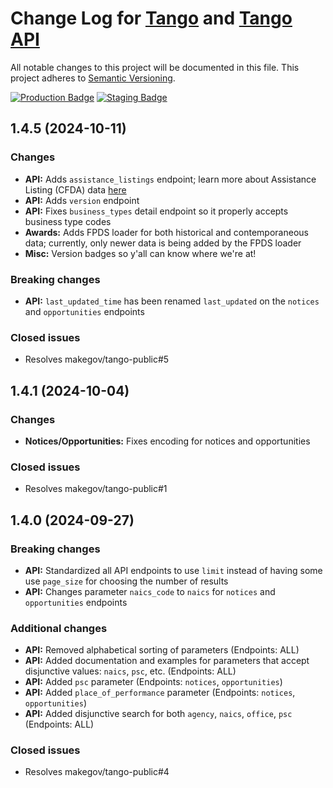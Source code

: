 # Change Log for [Tango](https://tango.makegov.com/) and [Tango API](https://tango.makegov.com/api)

All notable changes to this project will be documented in this file.
This project adheres to [Semantic Versioning](http://semver.org/).

[![Production Badge](https://tango.makegov.com/badges/version.svg?label=production)](https://tango.makegov.com/)
[![Staging Badge](https://staging-tango.makegov.com/badges/version.svg?label=staging)](https://staging-tango.makegov.com/)

## 1.4.5 (2024-10-11)

### Changes

- **API:** Adds `assistance_listings` endpoint; learn more about Assistance Listing (CFDA) data [here](https://fedspendingtransparency.github.io/whitepapers/cfdaprogramnumber-title/)
- **API:** Adds `version` endpoint
- **API:** Fixes `business_types` detail endpoint so it properly accepts business type codes
- **Awards:** Adds FPDS loader for both historical and contemporaneous data; currently, only newer data is being added by the FPDS loader
- **Misc:** Version badges so y'all can know where we're at!

### Breaking changes

- **API:** `last_updated_time` has been renamed `last_updated` on the `notices` and `opportunities` endpoints

### Closed issues

- Resolves makegov/tango-public#5

## 1.4.1 (2024-10-04)

### Changes

- **Notices/Opportunities:** Fixes encoding for notices and opportunities

### Closed issues

- Resolves makegov/tango-public#1

## 1.4.0 (2024-09-27)

### Breaking changes

- **API:** Standardized all API endpoints to use `limit` instead of having some use `page_size` for choosing the number of results
- **API:** Changes parameter `naics_code` to `naics` for `notices` and `opportunities` endpoints

### Additional changes

- **API:** Removed alphabetical sorting of parameters (Endpoints: ALL)
- **API:** Added documentation and examples for parameters that accept disjunctive values: `naics`, `psc`, etc. (Endpoints: ALL)
- **API:** Added `psc` parameter (Endpoints: `notices`, `opportunities`)
- **API:** Added `place_of_performance` parameter (Endpoints: `notices`, `opportunities`)
- **API:** Added disjunctive search for both `agency`, `naics`, `office`, `psc` (Endpoints: ALL)

### Closed issues

- Resolves makegov/tango-public#4
